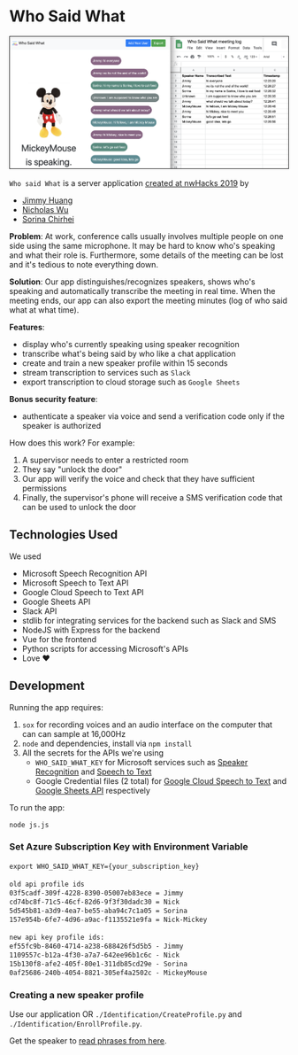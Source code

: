 
# Who Said What

<img src="./demo-images/ui_and_export.png" alt="screen" style="border: 1px solid">

`Who said What` is a server application [created at nwHacks 2019](https://devpost.com/software/who-said-what-xj9tuz) by
- [Jimmy Huang](https://jimmyhuang0904.github.io/)
- [Nicholas Wu](https://nickwu241.github.io)
- [Sorina Chirhei](https://github.com/schirhei)

**Problem**:
At work, conference calls usually involves multiple people on one side using the same microphone.
It may be hard to know who's speaking and what their role is.
Furthermore, some details of the meeting can be lost and it's tedious to note everything down.

**Solution**:
Our app distinguishes/recognizes speakers, shows who's speaking and automatically transcribe the meeting in real time.
When the meeting ends, our app can also export the meeting minutes (log of who said what at what time).

**Features**:
- display who's currently speaking using speaker recognition
- transcribe what's being said by who like a chat application
- create and train a new speaker profile within 15 seconds
- stream transcription to services such as `Slack`
- export transcription to cloud storage such as `Google Sheets`

**Bonus security feature**:
- authenticate a speaker via voice and send a verification code only if the speaker is authorized

How does this work? For example:
1. A supervisor needs to enter a restricted room
2. They say "unlock the door"
3. Our app will verify the voice and check that they have sufficient permissions
4. Finally, the supervisor's phone will receive a SMS verification code that can be used to unlock the door

## Technologies Used
We used
- Microsoft Speech Recognition API
- Microsoft Speech to Text API
- Google Cloud Speech to Text API
- Google Sheets API
- Slack API
- stdlib for integrating services for the backend such as Slack and SMS
- NodeJS with Express for the backend
- Vue for the frontend
- Python scripts for accessing Microsoft's APIs
- Love ❤️

## Development
Running the app requires:
1. `sox` for recording voices and an audio interface on the computer that can can sample at 16,000Hz
2. `node` and dependencies, install via `npm install`
3. All the secrets for the APIs we're using
   - `WHO_SAID_WHAT_KEY` for Microsoft services such as [Speaker Recognition](https://azure.microsoft.com/en-ca/services/cognitive-services/speaker-recognition/) and [Speech to Text](https://azure.microsoft.com/en-ca/services/cognitive-services/speech-to-text/)
   - Google Credential files (2 total) for [Google Cloud Speech to Text](https://cloud.google.com/speech-to-text/) and [Google Sheets API](https://developers.google.com/sheets/api/) respectively


To run the app:
```
node js.js
```

### Set Azure Subscription Key with Environment Variable
```
export WHO_SAID_WHAT_KEY={your_subscription_key}

old api profile ids
03f5cadf-309f-4228-8390-05007eb83ece = Jimmy
cd74bc8f-71c5-46cf-82d6-9f3f30dadc30 = Nick
5d545b81-a3d9-4ea7-be55-aba94c7c1a05 = Sorina
157e954b-6fe7-4d96-a9ac-f1135521e9fa = Nick-Mickey

new api key profile ids:
ef55fc9b-8460-4714-a238-688426f5d5b5 - Jimmy
1109557c-b12a-4f30-a7a7-642ee96b1c6c - Nick
15b130f8-afe2-405f-80e1-311db85cd29e - Sorina
0af25686-240b-4054-8821-305ef4a2502c - MickeyMouse
```

### Creating a new speaker profile
Use our application OR `./Identification/CreateProfile.py` and `./Identification/EnrollProfile.py`.

Get the speaker to [read phrases from here](https://didyouknowfacts.com/7-random-facts-something-say/).
